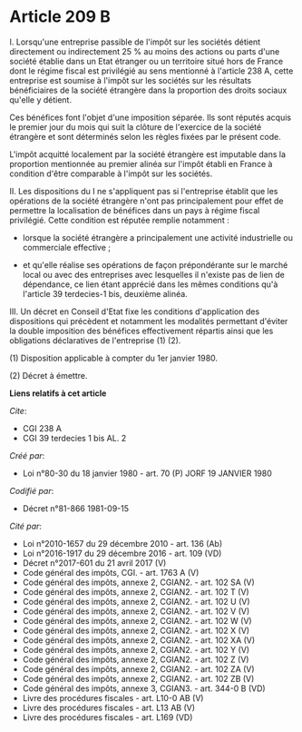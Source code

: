 # Article 209 B

I. Lorsqu'une entreprise passible de l'impôt sur les sociétés détient directement ou indirectement 25 % au moins des actions
ou parts d'une société établie dans un Etat étranger ou un territoire situé hors de France dont le régime fiscal est
privilégié au sens mentionné à l'article 238 A, cette entreprise est soumise à l'impôt sur les sociétés sur les résultats
bénéficiaires de la société étrangère dans la proportion des droits sociaux qu'elle y détient.

Ces bénéfices font l'objet d'une imposition séparée. Ils sont réputés acquis le premier jour du mois qui suit la clôture de
l'exercice de la société étrangère et sont déterminés selon les règles fixées par le présent code.

L'impôt acquitté localement par la société étrangère est imputable dans la proportion mentionnée au premier alinéa sur
l'impôt établi en France à condition d'être comparable à l'impôt sur les sociétés.

II. Les dispositions du I ne s'appliquent pas si l'entreprise établit que les opérations de la société étrangère n'ont pas
principalement pour effet de permettre la localisation de bénéfices dans un pays à régime fiscal privilégié. Cette condition
est réputée remplie notamment :

- lorsque la société étrangère a principalement une activité industrielle ou commerciale effective ;

- et qu'elle réalise ses opérations de façon prépondérante sur le marché local ou avec des entreprises avec lesquelles il
n'existe pas de lien de dépendance, ce lien étant apprécié dans les mêmes conditions qu'à l'article 39 terdecies-1 bis,
deuxième alinéa.

III. Un décret en Conseil d'Etat fixe les conditions d'application des dispositions qui précèdent et notamment les modalités
permettant d'éviter la double imposition des bénéfices effectivement répartis ainsi que les obligations déclaratives de
l'entreprise (1) (2).

(1) Disposition applicable à compter du 1er janvier 1980.

(2) Décret à émettre.

**Liens relatifs à cet article**

_Cite_:

  - CGI 238 A
  - CGI 39 terdecies 1 bis AL. 2

_Créé par_:

  - Loi n°80-30 du 18 janvier 1980 - art. 70 (P) JORF 19 JANVIER 1980

_Codifié par_:

  - Décret n°81-866 1981-09-15

_Cité par_:

  - Loi n°2010-1657 du 29 décembre 2010 - art. 136 (Ab)
  - Loi n°2016-1917 du 29 décembre 2016 - art. 109 (VD)
  - Décret n°2017-601 du 21 avril 2017 (V)
  - Code général des impôts, CGI. - art. 1763 A (V)
  - Code général des impôts, annexe 2, CGIAN2. - art. 102 SA (V)
  - Code général des impôts, annexe 2, CGIAN2. - art. 102 T (V)
  - Code général des impôts, annexe 2, CGIAN2. - art. 102 U (V)
  - Code général des impôts, annexe 2, CGIAN2. - art. 102 V (V)
  - Code général des impôts, annexe 2, CGIAN2. - art. 102 W (V)
  - Code général des impôts, annexe 2, CGIAN2. - art. 102 X (V)
  - Code général des impôts, annexe 2, CGIAN2. - art. 102 XA (V)
  - Code général des impôts, annexe 2, CGIAN2. - art. 102 Y (V)
  - Code général des impôts, annexe 2, CGIAN2. - art. 102 Z (V)
  - Code général des impôts, annexe 2, CGIAN2. - art. 102 ZA (V)
  - Code général des impôts, annexe 2, CGIAN2. - art. 102 ZB (V)
  - Code général des impôts, annexe 3, CGIAN3. - art. 344-0 B (VD)
  - Livre des procédures fiscales - art. L10-0 AB (V)
  - Livre des procédures fiscales - art. L13 AB (V)
  - Livre des procédures fiscales - art. L169 (VD)
